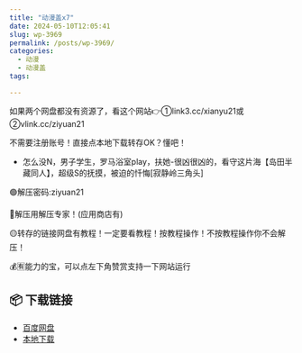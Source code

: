 ```yaml
---
title: "动漫盖x7"
date: 2024-05-10T12:05:41
slug: wp-3969
permalink: /posts/wp-3969/
categories:
  - 动漫
  - 动漫盖
tags:

---
```


如果两个网盘都没有资源了，看这个网站👉①link3.cc/xianyu21或②vlink.cc/ziyuan21

不需要注册账号！直接点本地下载转存OK？懂吧！

*   ​怎么没N，男子学生，罗马浴室play，扶她-很凶很凶的，看守这片海【岛田半藏同人】，超级S的抚摸，被迫的忏悔\[寂静岭三角头\]

🟢解压密码:ziyuan21

🔵解压用解压专家！(应用商店有)

🟡转存的链接网盘有教程！一定要看教程！按教程操作！不按教程操作你不会解压！

💰🈶能力的宝，可以点左下角赞赏支持一下网站运行

## 📦 下载链接
- [百度网盘](https://blziyuan21.com/pay-download/3969?key=d5ebde3078&down_id=0)
- [本地下载](https://blziyuan21.com/pay-download/3969?key=d5ebde3078&down_id=1)

